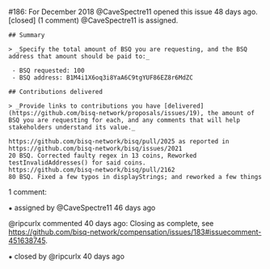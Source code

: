#186: For December 2018
@CaveSpectre11 opened this issue 48 days ago.  [closed] (1 comment)
@CaveSpectre11 is assigned. 

    ## Summary
    
    > _Specify the total amount of BSQ you are requesting, and the BSQ address that amount should be paid to:_
    
     - BSQ requested: 100
     - BSQ address: B1M4i1X6oq3i8YaA6C9tgYUF86EZ8r6MdZC
    
    ## Contributions delivered
    
    > _Provide links to contributions you have [delivered](https://github.com/bisq-network/proposals/issues/19), the amount of BSQ you are requesting for each, and any comments that will help stakeholders understand its value._
    
    https://github.com/bisq-network/bisq/pull/2025 as reported in https://github.com/bisq-network/bisq/issues/2021
    20 BSQ. Corrected faulty regex in 13 coins, Reworked testInvalidAddresses() for said coins.
    https://github.com/bisq-network/bisq/pull/2162
    80 BSQ. Fixed a few typos in displayStrings; and reworked a few things


1 comment:

⁕ assigned by @CaveSpectre11 46 days ago

@ripcurlx commented 40 days ago:
    Closing as complete, see https://github.com/bisq-network/compensation/issues/183#issuecomment-451638745.


⁕ closed by @ripcurlx 40 days ago

